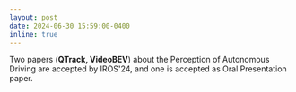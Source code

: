 ```yaml
---
layout: post
date: 2024-06-30 15:59:00-0400
inline: true
---
```


Two papers (**QTrack, VideoBEV**) about the Perception of Autonomous Driving are accepted by IROS'24, and one is accepted as Oral Presentation paper.
